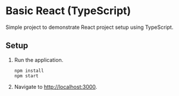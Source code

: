 # Basic React (TypeScript)

Simple project to demonstrate React project setup using TypeScript.

## Setup

1. Run the application.

   ```shell
   npm install
   npm start
   ```

1. Navigate to <http://localhost:3000>.
